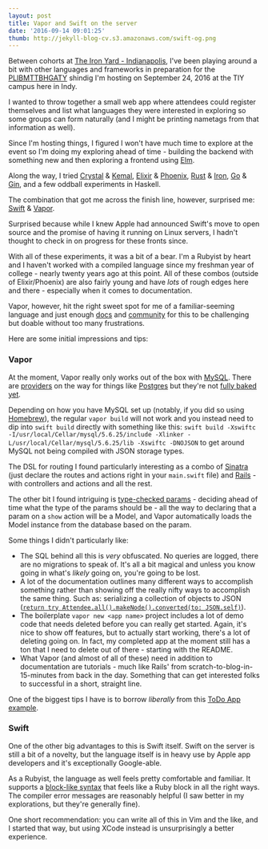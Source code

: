 ```yaml
---
layout: post
title: Vapor and Swift on the server
date: '2016-09-14 09:01:25'
thumb: http://jekyll-blog-cv.s3.amazonaws.com/swift-og.png
---
```


Between cohorts at [The Iron Yard - Indianapolis](https://www.theironyard.com/indy), I've been playing around a bit with other languages and frameworks in preparation for the [PLIBMTTBHGATY](http://plibmttbhgaty.com/) shindig I'm hosting on September 24, 2016 at the TIY campus here in Indy.

I wanted to throw together a small web app where attendees could register themselves and list what languages they were interested in exploring so some groups can form naturally (and I might be printing nametags from that information as well).

Since I'm hosting things, I figured I won't have much time to explore at the event so I'm doing my exploring ahead of time - building the backend with something new and then exploring a frontend using [Elm](http://elm-lang.org/).

Along the way, I tried [Crystal](https://crystal-lang.org/) & [Kemal](http://kemalcr.com/), [Elixir](http://elixir-lang.org/) & [Phoenix](http://www.phoenixframework.org/), [Rust](https://www.rust-lang.org/en-US/) & [Iron](http://ironframework.io/), [Go](https://golang.org/) & [Gin](https://gin-gonic.github.io/gin/), and a few oddball experiments in Haskell.

The combination that got me across the finish line, however, surprised me: [Swift](https://swift.org/) & [Vapor](http://vapor.codes/).

Surprised because while I knew Apple had announced Swift's move to open source and the promise of having it running on Linux servers, I hadn't thought to check in on progress for these fronts since.

With all of these experiments, it was a bit of a bear. I'm a Rubyist by heart and I haven't worked with a compiled language since my freshman year of college - nearly twenty years ago at this point. All of these combos (outside of Elixir/Phoenix) are also fairly young and have _lots_ of rough edges here and there - especially when it comes to documentation.

Vapor, however, hit the right sweet spot for me of a familiar-seeming language and just enough [docs](https://vapor.github.io/documentation/) and [community](http://vapor.team/) for this to be challenging but doable without too many frustrations.

Here are some initial impressions and tips:

### Vapor

At the moment, Vapor really only works out of the box with [MySQL](https://www.mysql.com/). There are [providers](https://github.com/vapor?utf8=%E2%9C%93&query=-provider) on the way for things like [Postgres](https://www.postgresql.org/) but they're not [fully baked yet](https://github.com/vapor/postgresql-provider/issues/1).

Depending on how you have MySQL set up (notably, if you did so using [Homebrew](http://brew.sh/)), the regular `vapor build` will not work and you instead need to dip into `swift build` directly with something like this: `swift build -Xswiftc -I/usr/local/Cellar/mysql/5.6.25/include -Xlinker -L/usr/local/Cellar/mysql/5.6.25/lib -Xswiftc -DNOJSON` to get around MySQL not being compiled with JSON storage types.

The DSL for routing I found particularly interesting as a combo of [Sinatra](https://sinatrarb.com) (just declare the routes and actions right in your `main.swift` file) and [Rails](https://rails.org) - with controllers and actions and all the rest.

The other bit I found intriguing is [type-checked params](https://vapor.github.io/documentation/routing/parameters.html#type-safe) - deciding ahead of time what the type of the params should be - all the way to declaring that a param on a `show` action will be a Model, and Vapor automatically loads the Model instance from the database based on the param.

Some things I didn't particularly like:

- The SQL behind all this is _very_ obfuscated. No queries are logged, there are no migrations to speak of. It's all a bit magical and unless you know going in what's _likely_ going on, you're going to be lost.
- A lot of the documentation outlines many different ways to accomplish something rather than showing off the really nifty ways to accomplish the same thing. Such as: serializing a collection of objects to JSON ([`return try Attendee.all().makeNode().converted(to: JSON.self)`](https://github.com/dummied/plibmttbhgaty_vapor/blob/master/Sources/App/Controllers/AttendeeController.swift#L13)).
- The boilerplate `vapor new <app name>` project includes a lot of demo code that needs deleted before you can really get started. Again, it's nice to show off features, but to actually start working, there's a lot of deleting going on. In fact, my completed app at the moment still has a ton that I need to delete out of there - starting with the README.
- What Vapor (and almost of all of these) need in addition to documentation are tutorials - much like Rails' from scratch-to-blog-in-15-minutes from back in the day. Something that can get interested folks to successful in a short, straight line.

One of the biggest tips I have is to borrow _liberally_ from this [ToDo App example](https://github.com/vapor/todo-example).

### Swift

One of the other big advantages to this is Swift itself. Swift on the server is still a bit of a novelty, but the language itself is in heavy use by Apple app developers and it's exceptionally Google-able.

As a Rubyist, the language as well feels pretty comfortable and familiar. It supports a [block-like syntax](http://fuckingswiftblocksyntax.com/) that feels like a Ruby block in all the right ways. The compiler error messages are reasonably helpful (I saw better in my explorations, but they're generally fine).

One short recommendation: you can write all of this in Vim and the like, and I started that way, but using XCode instead is unsurprisingly a better experience.
